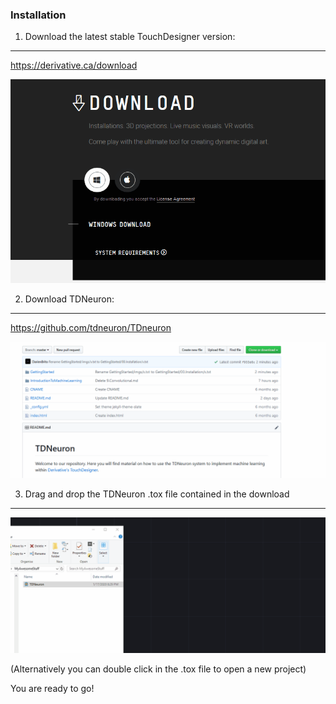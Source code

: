 ### Installation

1. Download the latest stable TouchDesigner version:
---
https://derivative.ca/download

![alt text](1.InstallTD.gif)

2. Download TDNeuron:
---
https://github.com/tdneuron/TDneuron

![alt text](2.InstallTDNeuron.gif)

3. Drag and drop the TDNeuron .tox file contained in the download
---

![alt text](3.ImportTDNeuron.gif)

(Alternatively you can double click in the .tox file to open a new project) 

You are ready to go!


